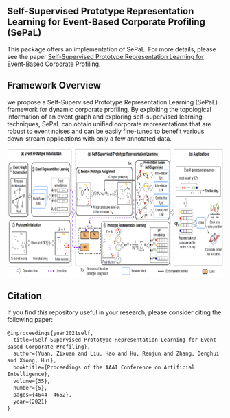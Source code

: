 ## Self-Supervised Prototype Representation Learning for Event-Based Corporate Profiling (SePaL)

This package offers an implementation of SePaL. For more details, please see the paper [Self-Supervised Prototype Representation Learning for Event-Based Corporate Profiling](https://www.aaai.org/AAAI21Papers/AAAI-1174.YuanZ.pdf).


## Framework Overview

we propose a Self-Supervised Prototype Representation Learning (SePaL) framework for dynamic corporate profiling. By exploiting the topological information of an event graph and exploring self-supervised learning techniques, SePaL can obtain unified corporate representations that are robust to event noises and can be easily fine-tuned to benefit various down-stream applications with only a few annotated data.

<p align="center">
  <img width="900" height="300" src=./SePaL_framework.png>
</p>


## Citation

If you find this repository useful in your research, please consider citing the following paper:

```
@inproceedings{yuan2021self,
  title={Self-Supervised Prototype Representation Learning for Event-Based Corporate Profiling},
  author={Yuan, Zixuan and Liu, Hao and Hu, Renjun and Zhang, Denghui and Xiong, Hui},
  booktitle={Proceedings of the AAAI Conference on Artificial Intelligence},
  volume={35},
  number={5},
  pages={4644--4652},
  year={2021}
}
```


<!-- ## Disclaimer

We CANNOT share the complete data for the corporate events used in the paper due to the commercial agreements. The sample data may help explain the structures of input data and output representations. -->
